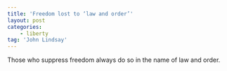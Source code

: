 ```yaml
---
title: 'Freedom lost to ‘law and order’'
layout: post
categories:
    - liberty
tag: 'John Lindsay'
---
```


Those who suppress freedom always do so in the name of law and order.